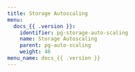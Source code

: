```yaml
---
title: Storage Autoscaling
menu:
  docs_{{ .version }}:
    identifier: pg-storage-auto-scaling
    name: Storage Autoscaling
    parent: pg-auto-scaling
    weight: 46
menu_name: docs_{{ .version }}
---
```

